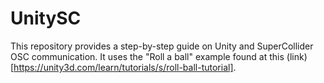 # UnitySC
This repository provides a step-by-step guide on Unity and SuperCollider
OSC communication. It uses the "Roll a ball" example found at this
(link)[https://unity3d.com/learn/tutorials/s/roll-ball-tutorial].

